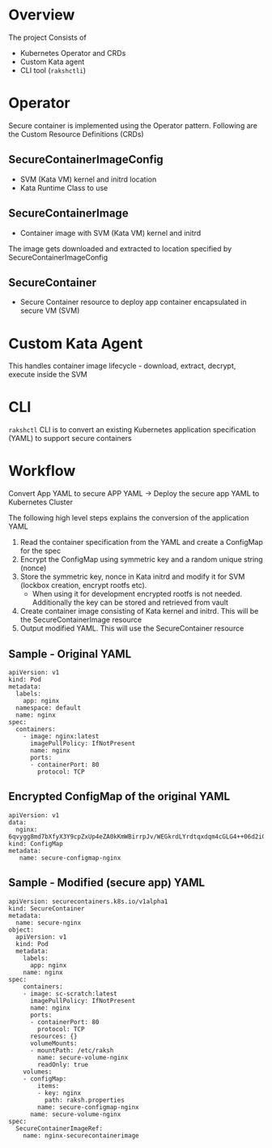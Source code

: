 # Overview
The project Consists of 
- Kubernetes Operator and CRDs
- Custom Kata agent
- CLI tool (`rakshctli`)

# Operator
Secure container is implemented using the Operator pattern. Following are the Custom Resource Definitions (CRDs)

## SecureContainerImageConfig 
- SVM (Kata VM) kernel and initrd location
- Kata Runtime Class to use

## SecureContainerImage 
- Container image with SVM (Kata VM) kernel and initrd

The image gets downloaded and extracted to location specified by SecureContainerImageConfig 

## SecureContainer
- Secure Container resource to deploy app container encapsulated in secure VM (SVM)


# Custom Kata Agent 
This handles container image lifecycle - download, extract, decrypt, execute inside the SVM 

# CLI 
`rakshctl` CLI is to convert an existing Kubernetes application specification  (YAML) to support secure containers


# Workflow

Convert App YAML to secure APP YAML -> Deploy the secure app YAML to Kubernetes Cluster 

The following high level steps explains the conversion of the application YAML 

1. Read the container specification from the YAML and create a ConfigMap for the spec
2. Encrypt the ConfigMap using symmetric key and a random unique string (nonce)
3. Store the symmetric key, nonce in Kata initrd and modify it for SVM (lockbox creation, encrypt rootfs etc). 
    * When using it for development encrypted rootfs is not needed. Additionally the key can be stored and retrieved from vault
4. Create container image consisting of Kata kernel and initrd. This will be the SecureContainerImage resource
5. Output modified YAML. This will use the SecureContainer resource

## Sample - Original YAML
```
apiVersion: v1
kind: Pod
metadata:
  labels:
    app: nginx
  namespace: default
  name: nginx
spec:
  containers:
    - image: nginx:latest
      imagePullPolicy: IfNotPresent
      name: nginx
      ports:
      - containerPort: 80
        protocol: TCP
```

## Encrypted ConfigMap of the original YAML
```
apiVersion: v1
data:
  nginx: 6qvygg8md7bXfyX3Y9cpZxUp4eZA0kKmWBirrpJv/WEGkrdLYrdtqxdqm4cGLG4++06d2iGTaB+5SDjjDwf05T+9a2iUAdHmRngHcQNAzkKK2RCnR4Zkt0cXDaEP+w5mbugH0xdqGm8SoX4IgvWGi2toq1CUcc8OmgTX42g0NruTZbrNv5NccyS7+kR7Iib6vaMI24E=
kind: ConfigMap
metadata:
   name: secure-configmap-nginx
```

## Sample - Modified (secure app) YAML
```
apiVersion: securecontainers.k8s.io/v1alpha1
kind: SecureContainer
metadata:
  name: secure-nginx
object:
  apiVersion: v1
  kind: Pod
  metadata:
    labels:
      app: nginx
    name: nginx
spec:
    containers:
    - image: sc-scratch:latest
      imagePullPolicy: IfNotPresent
      name: nginx
      ports:
      - containerPort: 80
        protocol: TCP
      resources: {}
      volumeMounts:
      - mountPath: /etc/raksh
        name: secure-volume-nginx
        readOnly: true
    volumes:
    - configMap:
        items:
        - key: nginx
          path: raksh.properties
        name: secure-configmap-nginx
      name: secure-volume-nginx
spec:
  SecureContainerImageRef:
    name: nginx-securecontainerimage
```


